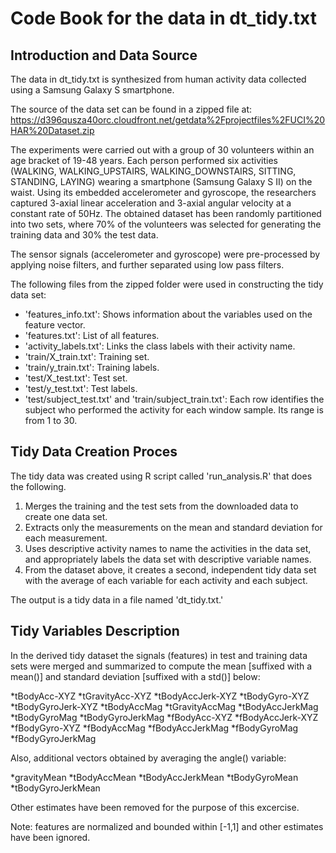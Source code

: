 # Code Book for the data in dt_tidy.txt

## Introduction and Data Source
The data in dt_tidy.txt is synthesized from human activity data collected using a Samsung Galaxy S smartphone.

The source of the data set can be found in a zipped file at:
	https://d396qusza40orc.cloudfront.net/getdata%2Fprojectfiles%2FUCI%20HAR%20Dataset.zip

The experiments were carried out with a group of 30 volunteers within an age bracket of 19-48 years. Each person performed six activities (WALKING, WALKING_UPSTAIRS, WALKING_DOWNSTAIRS, SITTING, STANDING, LAYING) wearing a smartphone (Samsung Galaxy S II) on the waist. Using its embedded accelerometer and gyroscope, the researchers captured 3-axial linear acceleration and 3-axial angular velocity at a constant rate of 50Hz. The obtained dataset has been randomly partitioned into two sets, where 70% of the volunteers was selected for generating the training data and 30% the test data. 

The sensor signals (accelerometer and gyroscope) were pre-processed by applying noise filters, and further separated using low pass filters.

The following files from the zipped folder were used in constructing the tidy data set:
* 'features_info.txt': Shows information about the variables used on the feature vector.
* 'features.txt': List of all features.
* 'activity_labels.txt': Links the class labels with their activity name.
* 'train/X_train.txt': Training set.
* 'train/y_train.txt': Training labels.
* 'test/X_test.txt': Test set.
* 'test/y_test.txt': Test labels.
* 'test/subject_test.txt' and 'train/subject_train.txt': Each row identifies the subject who performed the activity for each window sample. Its range is from 1 to 30. 

## Tidy Data Creation Proces
The tidy data was created using R script called 'run_analysis.R' that does the following.

1. Merges the training and the test sets from the downloaded data to create one data set.
2. Extracts only the measurements on the mean and standard deviation for each measurement.
3. Uses descriptive activity names to name the activities in the data set, and appropriately labels the data set with descriptive variable names.
4. From the dataset above, it creates a second, independent tidy data set with the average of each variable for each activity and each subject.

The output is a tidy data in a file named 'dt_tidy.txt.'  

##  Tidy Variables Description
In the derived tidy dataset the signals (features) in test and training data sets were merged and summarized to compute the mean [suffixed with a mean()] and standard deviation [suffixed with a std()] below: 

*tBodyAcc-XYZ
*tGravityAcc-XYZ
*tBodyAccJerk-XYZ
*tBodyGyro-XYZ
*tBodyGyroJerk-XYZ
*tBodyAccMag
*tGravityAccMag
*tBodyAccJerkMag
*tBodyGyroMag
*tBodyGyroJerkMag
*fBodyAcc-XYZ
*fBodyAccJerk-XYZ
*fBodyGyro-XYZ
*fBodyAccMag
*fBodyAccJerkMag
*fBodyGyroMag
*fBodyGyroJerkMag

Also, additional vectors obtained by averaging the angle() variable:

*gravityMean
*tBodyAccMean
*tBodyAccJerkMean
*tBodyGyroMean
*tBodyGyroJerkMean

Other estimates have been removed for the purpose of this excercise.

Note: features are normalized and bounded within [-1,1] and other estimates have been ignored.